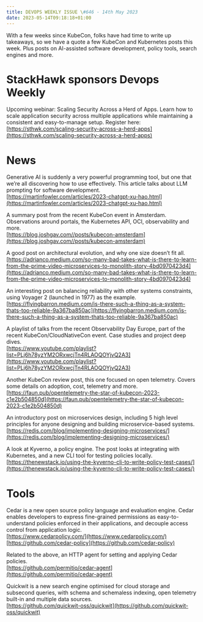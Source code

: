 ```yaml
---
title: DEVOPS WEEKLY ISSUE \#646 - 14th May 2023 
date: 2023-05-14T09:18:18+01:00
---
```


With a few weeks since KubeCon, folks have had time to write up takeaways, so we have a quote a few KubeCon and Kubernetes posts this week. Plus posts on AI-assisted software development, policy tools, search engines and more.


StackHawk sponsors Devops Weekly
============================

Upcoming webinar: Scaling Security Across a Herd of Apps. Learn how to scale application security across multiple applications while maintaining a consistent and easy-to-manage setup. Register here:
<br>[https://sthwk.com/scaling-security-across-a-herd-apps](https://sthwk.com/scaling-security-across-a-herd-apps)


News
====

Generative AI is suddenly a very powerful programming tool, but one that we’re all discovering how to use effectively. This article talks about LLM prompting for software development.
<br>[https://martinfowler.com/articles/2023-chatgpt-xu-hao.html](https://martinfowler.com/articles/2023-chatgpt-xu-hao.html)


A summary post from the recent KubeCon event in Amsterdam. Observations around portals, the Kubernetes API, OCI, observability and more.
<br>[https://blog.joshgav.com//posts/kubecon-amsterdam](https://blog.joshgav.com//posts/kubecon-amsterdam)


A good post on architectural evolution, and why one size doesn’t fit all.
<br>[https://adrianco.medium.com/so-many-bad-takes-what-is-there-to-learn-from-the-prime-video-microservices-to-monolith-story-4bd0970423d4](https://adrianco.medium.com/so-many-bad-takes-what-is-there-to-learn-from-the-prime-video-microservices-to-monolith-story-4bd0970423d4)


An interesting post on balancing reliability with other systems constraints, using Voyager 2 (launched in 1977) as the example.
<br>[https://flyingbarron.medium.com/is-there-such-a-thing-as-a-system-thats-too-reliable-9a367ba850ac](https://flyingbarron.medium.com/is-there-such-a-thing-as-a-system-thats-too-reliable-9a367ba850ac)


A playlist of talks from the recent Observability Day Europe, part of the recent KubeCon/CloudNativeCon event. Case studies and project deep dives.
<br>[https://www.youtube.com/playlist?list=PLj6h78yzYM2ORxwcjTn4RLAOQOYjvQ2A3](https://www.youtube.com/playlist?list=PLj6h78yzYM2ORxwcjTn4RLAOQOYjvQ2A3)


Another KubeCon review post, this one focused on open telemetry. Covers some details on adoption, cost, telemetry and more.
<br>[https://faun.pub/opentelemetry-the-star-of-kubecon-2023-c1e2b504850d](https://faun.pub/opentelemetry-the-star-of-kubecon-2023-c1e2b504850d)


An introductory post on microservices design, including 5 high level principles for anyone designing and building microservice-based systems.
<br>[https://redis.com/blog/implementing-designing-microservices/](https://redis.com/blog/implementing-designing-microservices/)


A look at Kyverno, a policy engine. The post looks at integrating with Kubernetes, and a new CLI tool for testing policies locally.
<br>[https://thenewstack.io/using-the-kyverno-cli-to-write-policy-test-cases/](https://thenewstack.io/using-the-kyverno-cli-to-write-policy-test-cases/)


Tools
=====

Cedar is a new open source policy language and evaluation engine. Cedar enables developers to express fine-grained permissions as easy-to-understand policies enforced in their applications, and decouple access control from application logic.
<br>[https://www.cedarpolicy.com/](https://www.cedarpolicy.com/)
<br>[https://github.com/cedar-policy](https://github.com/cedar-policy)


Related to the above, an HTTP agent for setting and applying Cedar policies.
<br>[https://github.com/permitio/cedar-agent](https://github.com/permitio/cedar-agent)


Quickwit is a new search engine optimised for cloud storage and subsecond queries, with schema and schemaless indexing, open telemetry built-in and multiple data sources.
<br>[https://github.com/quickwit-oss/quickwit](https://github.com/quickwit-oss/quickwit)





